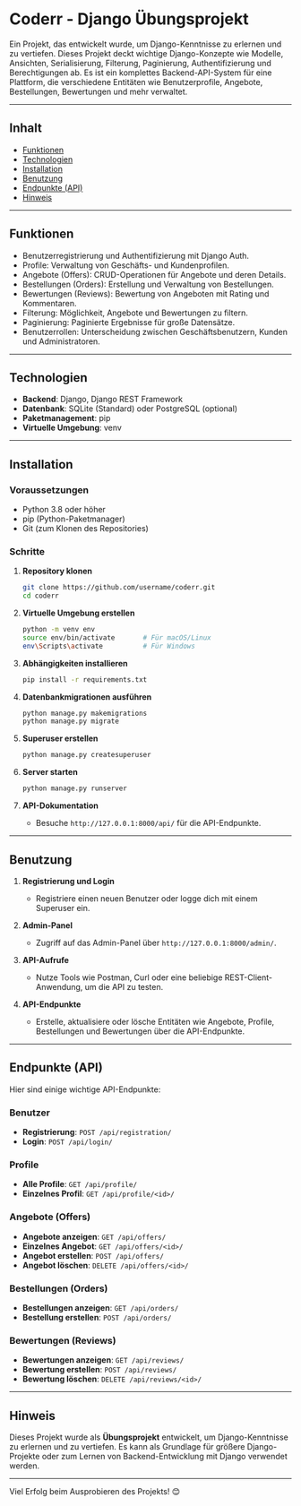# **Coderr - Django Übungsprojekt**

Ein Projekt, das entwickelt wurde, um Django-Kenntnisse zu erlernen und zu vertiefen. Dieses Projekt deckt wichtige Django-Konzepte wie Modelle, Ansichten, Serialisierung, Filterung, Paginierung, Authentifizierung und Berechtigungen ab. Es ist ein komplettes Backend-API-System für eine Plattform, die verschiedene Entitäten wie Benutzerprofile, Angebote, Bestellungen, Bewertungen und mehr verwaltet.

---

## **Inhalt**
- [Funktionen](#funktionen)
- [Technologien](#technologien)
- [Installation](#installation)
- [Benutzung](#benutzung)
- [Endpunkte (API)](#endpunkte-api)
- [Hinweis](#hinweis)

---

## **Funktionen**

- Benutzerregistrierung und Authentifizierung mit Django Auth.
- Profile: Verwaltung von Geschäfts- und Kundenprofilen.
- Angebote (Offers): CRUD-Operationen für Angebote und deren Details.
- Bestellungen (Orders): Erstellung und Verwaltung von Bestellungen.
- Bewertungen (Reviews): Bewertung von Angeboten mit Rating und Kommentaren.
- Filterung: Möglichkeit, Angebote und Bewertungen zu filtern.
- Paginierung: Paginierte Ergebnisse für große Datensätze.
- Benutzerrollen: Unterscheidung zwischen Geschäftsbenutzern, Kunden und Administratoren.

---

## **Technologien**

- **Backend**: Django, Django REST Framework
- **Datenbank**: SQLite (Standard) oder PostgreSQL (optional)
- **Paketmanagement**: pip
- **Virtuelle Umgebung**: venv

---

## **Installation**

### **Voraussetzungen**
- Python 3.8 oder höher
- pip (Python-Paketmanager)
- Git (zum Klonen des Repositories)

### **Schritte**

1. **Repository klonen**
   ```bash
   git clone https://github.com/username/coderr.git
   cd coderr
   ```

2. **Virtuelle Umgebung erstellen**
   ```bash
   python -m venv env
   source env/bin/activate       # Für macOS/Linux
   env\Scripts\activate          # Für Windows
   ```

3. **Abhängigkeiten installieren**
   ```bash
   pip install -r requirements.txt
   ```

4. **Datenbankmigrationen ausführen**
   ```bash
   python manage.py makemigrations
   python manage.py migrate
   ```

5. **Superuser erstellen**
   ```bash
   python manage.py createsuperuser
   ```

6. **Server starten**
   ```bash
   python manage.py runserver
   ```

7. **API-Dokumentation**
   - Besuche `http://127.0.0.1:8000/api/` für die API-Endpunkte.

---

## **Benutzung**

1. **Registrierung und Login**
   - Registriere einen neuen Benutzer oder logge dich mit einem Superuser ein.

2. **Admin-Panel**
   - Zugriff auf das Admin-Panel über `http://127.0.0.1:8000/admin/`.

3. **API-Aufrufe**
   - Nutze Tools wie Postman, Curl oder eine beliebige REST-Client-Anwendung, um die API zu testen.

4. **API-Endpunkte**
   - Erstelle, aktualisiere oder lösche Entitäten wie Angebote, Profile, Bestellungen und Bewertungen über die API-Endpunkte.

---

## **Endpunkte (API)**

Hier sind einige wichtige API-Endpunkte:

### **Benutzer**
- **Registrierung**: `POST /api/registration/`
- **Login**: `POST /api/login/`

### **Profile**
- **Alle Profile**: `GET /api/profile/`
- **Einzelnes Profil**: `GET /api/profile/<id>/`

### **Angebote (Offers)**
- **Angebote anzeigen**: `GET /api/offers/`
- **Einzelnes Angebot**: `GET /api/offers/<id>/`
- **Angebot erstellen**: `POST /api/offers/`
- **Angebot löschen**: `DELETE /api/offers/<id>/`

### **Bestellungen (Orders)**
- **Bestellungen anzeigen**: `GET /api/orders/`
- **Bestellung erstellen**: `POST /api/orders/`

### **Bewertungen (Reviews)**
- **Bewertungen anzeigen**: `GET /api/reviews/`
- **Bewertung erstellen**: `POST /api/reviews/`
- **Bewertung löschen**: `DELETE /api/reviews/<id>/`

---

## **Hinweis**

Dieses Projekt wurde als **Übungsprojekt** entwickelt, um Django-Kenntnisse zu erlernen und zu vertiefen. Es kann als Grundlage für größere Django-Projekte oder zum Lernen von Backend-Entwicklung mit Django verwendet werden.

---

Viel Erfolg beim Ausprobieren des Projekts! 😊

